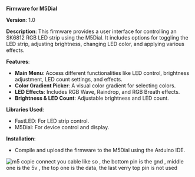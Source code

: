 **Firmware for M5Dial**

**Version**: 1.0

**Description**: 
This firmware provides a user interface for controlling an SK6812 RGB LED strip using the M5Dial. It includes options for toggling the LED strip, adjusting brightness, changing LED color, and applying various effects.

**Features**:
- **Main Menu**: Access different functionalities like LED control, brightness adjustment, LED count settings, and effects.
- **Color Gradient Picker**: A visual color gradient for selecting colors.
- **LED Effects**: Includes RGB Wave, Raindrop, and RGB Breath effects.
- **Brightness & LED Count**: Adjustable brightness and LED count.

**Libraries Used**:
- FastLED: For LED strip control.
- M5Dial: For device control and display.

**Installation**:
- Compile and upload the firmware to the M5Dial using the Arduino IDE.


![m5 copie](https://github.com/user-attachments/assets/7270f864-288c-45d4-bf6b-578f4a5fa950)
connect you cable like so , the bottom pin is the gnd , middle one is the 5v , the top one is the data, the last verry top pin is not used 

